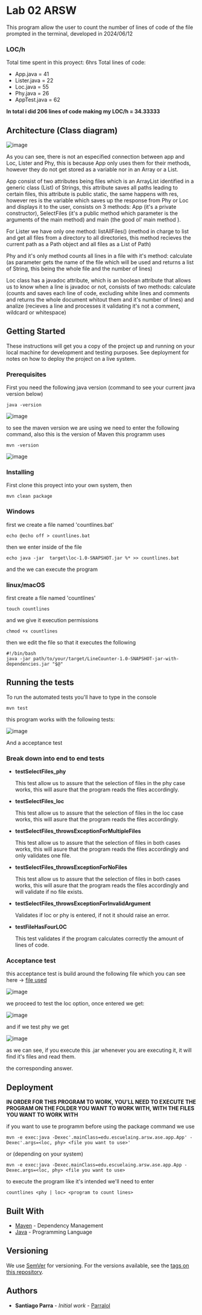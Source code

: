 # Lab 02 ARSW

This program allow the user to count the number of lines of code of the file prompted in the terminal, developed in 
2024/06/12

### LOC/h

Total time spent in this proyect: 6hrs
Total lines of code: 

* App.java = 41
* Lister.java = 22
* Loc.java = 55
* Phy.java = 26
* AppTest.java = 62

**In total i did 206 lines of code making my LOC/h = 34.33333**

## Architecture (Class diagram)

![image](https://github.com/Parralol/Lab01ARSW/assets/110953563/a1b15734-af58-44e5-a4b4-f2ddd36370a6)

As you can see, there is not an especified connection between app and Loc, Lister and Phy, this is because App only uses them for their methods, however they do not get stored as a variable nor in an Array or a List.

App consist of two attributes being files which is an ArrayList identified in a generic class (List) of Strings, this attribute saves all paths leading to certain files, this attribute is public static, the same happens with res, however res is the variable which saves up the response from Phy or Loc and displays it to the user, consists on 3 methods: App (it's a private constructor), SelectFiles (it's a public method which parameter is the arguments of the main method) and main (the good ol' main method ).

For Lister we have only one method: listAllFiles() (method in charge to list and get all files from a directory to all directories, this method recieves the current path as a Path object and all files as a List of Path)

Phy and it's only method counts all lines in a file with it's method: calculate (as parameter gets the name of the file which will be used and returns a list of String, this being the whole file and the number of lines)

Loc class has a javadoc attribute, which is an boolean attribute that allows us to know when a line is javadoc or not, consists of two methods: calculate (counts and saves each line of code, excluding white lines and comments and returns the whole document whitout them and it's number of lines) and analize (recieves a line and processes it validating it's not a comment, wildcard or whitespace)

## Getting Started

These instructions will get you a copy of the project up and running on your local machine for development and testing purposes. See deployment for notes on how to deploy the project on a live system.

### Prerequisites

First you need the following java version (command to see your current java version below)

```
java -version
```

![image](https://github.com/Parralol/Taller1ARSW/assets/110953563/6088e13f-2c49-4e5f-9eb3-c09642af5d65)

to see the maven version we are using we need to enter the following command, also this is the version of Maven this programm uses

```
mvn -version
```

![image](https://github.com/Parralol/Taller1ARSW/assets/110953563/0c2f20e7-a955-4aa5-bb92-a073488ba7e1)

### Installing

First clone this proyect into your own system, then 

```
mvn clean package
```


### Windows

first we create a file named 'countlines.bat'
```
echo @echo off > countlines.bat
```

then we enter inside of the file

```
echo java -jar  target\loc-1.0-SNAPSHOT.jar %* >> countlines.bat
```
and the we can execute the program

### linux/macOS

first create a file named 'countlines'
```
touch countlines
```
and we give it execution permissions

```
chmod +x countlines
```

then we edit the file so that it executes the following

```
#!/bin/bash
java -jar path/to/your/target/LineCounter-1.0-SNAPSHOT-jar-with-dependencies.jar "$@"
```


## Running the tests

To run the automated tests you'll have to type in the console 
```
mvn test
```
this program works with the following tests:

![image](https://github.com/Parralol/Lab01ARSW/assets/110953563/1b5c19d6-0f1d-43bf-b1f4-4fdb767c5844)

And a acceptance test

### Break down into end to end tests

* **testSelectFiles_phy**

    This test allow us to assure that the selection of files in the phy case works, this will asure that the program reads the files accordingly. 

* **testSelectFiles_loc**
  
    This test allow us to assure that the selection of files in the loc case works, this will asure that the program reads the files accordingly. 

* **testSelectFiles_throwsExceptionForMultipleFiles**
  
     This test allow us to assure that the selection of files in both cases works, this will asure that the program reads the files accordingly and only validates one file. 

* **testSelectFiles_throwsExceptionForNoFiles**

  This test allow us to assure that the selection of files in both cases works, this will asure that the program reads the files accordingly and will validate if no file exists.

* **testSelectFiles_throwsExceptionForInvalidArgument**

  Validates if loc or phy is entered, if not it should raise an error.

* **testFileHasFourLOC**

  This test validates if the program calculates correctly the amount of lines of code.


### Acceptance test

this acceptance test is build around the following file which you can see here -> [file used](https://github.com/Parralol/Lab01ARSW/blob/main/Test%20set/xd/Peticion.java)

![image](https://github.com/Parralol/Lab01ARSW/assets/110953563/68b6b00b-53b8-4777-82ca-6a50336696eb)

we proceed to test the loc option, once entered we get:

![image](https://github.com/Parralol/Lab01ARSW/assets/110953563/c159f251-caf0-4a5f-a448-48451815d9f0)


and if we test phy we get

![image](https://github.com/Parralol/Lab01ARSW/assets/110953563/3cc3ca2e-6bdb-4b36-a6a2-357cc627361f)

as we can see, if you execute this .jar whenever you are executing it, it will find it's files and read them.



the corresponding answer.

## Deployment

**IN ORDER FOR THIS PROGRAM TO WORK, YOU'LL NEED TO EXECUTE THE PROGRAM ON THE FOLDER YOU WANT TO WORK WITH, WITH THE FILES YOU WANT TO WORK WITH**

if you want to use te programm before using the package command we use

```
mvn -e exec:java -Dexec'.mainClass=edu.escuelaing.arsw.ase.app.App' -Dexec'.args=<loc, phy> <file you want to use>'
```
or (depending on your system)

```
mvn -e exec:java -Dexec.mainClass=edu.escuelaing.arsw.ase.app.App -Dexec.args=<loc, phy> <file you want to use>
```

to execute the program like it's intended we'll need to enter

```
countlines <phy | loc> <program to count lines>
```

## Built With

* [Maven](https://maven.apache.org/) - Dependency Management
* [Java](https://www.oracle.com/java/technologies/) - Programming Language

## Versioning

We use [SemVer](http://semver.org/) for versioning. For the versions available, see the [tags on this repository](https://github.com/your/project/tags). 

## Authors

* **Santiago Parra** - *Initial work* - [Parralol](https://github.com/Parralol)



